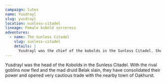 ```yaml
---
campaign: lutes
name: Yusdrayl
slug: yusdrayl
location: sunless-citadel
lineage: Female kobold sorceress
adventures:
  - name: The Sunless Citadel
    slug: sunless-citadel
    details: |
      Yusdrayl was the chief of the kobolds in the Sunless Citadel. She negotiated with Aoife and Lily to allow passage in return for driving out the goblins deeper in the ruins, and if possible the return of the clan's "secret weapon", the baby dragon Calcryx. Aoife adopted the dragon instead, naming her Aurora.
---
```


Yusdrayl was the head of the Kobolds in the Sunless Citadel. With the rival goblins now fled and the mad druid Belak slain, they have consolidated their power and opened very cautious trade with the nearby town of Oakhurst.
